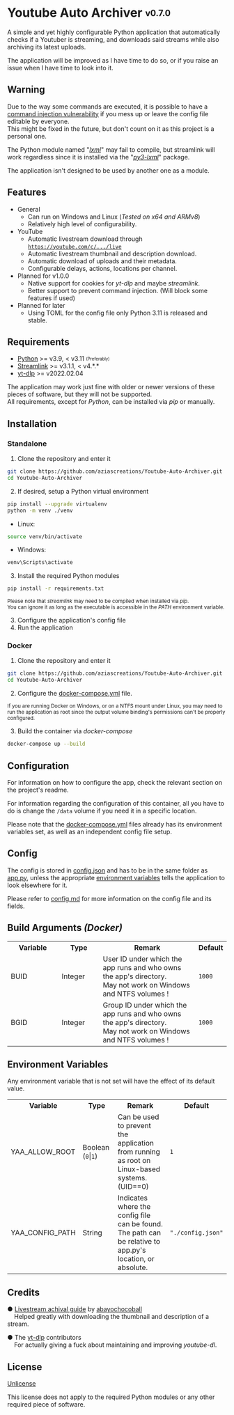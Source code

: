 # Youtube Auto Archiver <sub><sup>v0.7.0</sup></sub>
A simple and yet highly configurable Python application that automatically checks if a Youtuber is streaming,
and downloads said streams while also archiving its latest uploads.

The application will be improved as I have time to do so, or if you raise an issue when I have time to look into it.

## Warning
Due to the way some commands are executed, it is possible to have a
[command injection vulnerability](https://owasp.org/www-community/attacks/Command_Injection)
if you mess up or leave the config file editable by everyone.<br><!--This problem **can be mitigated** if you set up the appropriate [environment variables ](#environment-variables).-->
This might be fixed in the future, but don't count on it as this project is a personal one.

The Python module named "*[lxml](https://lxml.de/)*" may fail to compile, but streamlink will work regardless since 
it is installed via the "*[py3-lxml](https://pkgs.alpinelinux.org/packages?name=py3-lxml)*" package.

The application isn't designed to be used by another one as a module.

## Features
* General
  * Can run on Windows and Linux (*Tested on x64 and ARMv8*)
  * Relatively high level of configurability.
* YouTube
  * Automatic livestream download through <code>https://youtube.com/c/.../live</code>
  * Automatic livestream thumbnail and description download.
  * Automatic download of uploads and their metadata.
  * Configurable delays, actions, locations per channel.
* Planned for v1.0.0
  * Native support for cookies for *yt-dlp* and maybe *streamlink*.
  * Better support to prevent command injection.  (Will block some features if used)
* Planned for later
  * Using TOML for the config file only Python 3.11 is released and stable.

## Requirements
* [Python](https://www.python.org/) >= v3.9, < v3.11 <sub><sup>(Preferably)</sup></sub>
* [Streamlink](https://streamlink.github.io/) >= v3.1.1, < v4.\*.\*
* [yt-dlp](https://github.com/yt-dlp/yt-dlp) >= v2022.02.04

The application may work just fine with older or newer versions of these pieces of software, but they will not be supported.<br>
All requirements, except for *Python*, can be installed via *pip* or manually.

## Installation

### Standalone
1. Clone the repository and enter it
```bash
git clone https://github.com/aziascreations/Youtube-Auto-Archiver.git
cd Youtube-Auto-Archiver
```

2. If desired, setup a Python virtual environment
```bash
pip install --upgrade virtualenv
python -m venv ./venv
```
* Linux:
```bash
source venv/bin/activate
```
* Windows:
```bash
venv\Scripts\activate
```

3. Install the required Python modules
```bash
pip install -r requirements.txt
```
<sup>Please note that *streamlink* may need to be compiled when installed via *pip*.<br>
You can ignore it as long as the executable is accessible in the *PATH* environment variable.</sup>

3. Configure the application's config file
4. Run the application

### Docker
1. Clone the repository and enter it
```bash
git clone https://github.com/aziascreations/Youtube-Auto-Archiver.git
cd Youtube-Auto-Archiver
```

2. Configure the [docker-compose.yml](docker-compose.yml) file.

<sup>If you are running Docker on Windows, or on a NTFS mount under Linux, you may need to run the application as
root since the output volume binding's permissions can't be properly configured.</sup>

3. Build the container via *docker-compose*
```bash
docker-compose up --build
```

## Configuration
For information on how to configure the app, check the relevant section on the project's readme.

For information regarding the configuration of this container, all you have to do is change the `/data` volume if you need it in a specific location.

Please note that the [docker-compose.yml](docker/docker-compose.yml) files already has its environment variables set, as well as an independent config file setup.

## Config
The config is stored in [config.json](config.json) and has to be in the same folder as [app.py](app.py), unless the
appropriate [environment variables](#environment-variables) tells the application to look elsewhere for it.

Please refer to [config.md](config.md) for more information on the config file and its fields.

## Build Arguments *(Docker)*
<table>
    <tr>
        <th style="width:25%">Variable</th>
        <th style="width:20%">Type</th>
        <th style="width:50%">Remark</th>
        <th style="width:5%">Default</th>
    </tr>
    <tr>
        <td>BUID</td>
        <td>Integer</td>
        <td>User ID under which the app runs and who owns the app's directory.<br>May not work on Windows and NTFS volumes !</td>
        <td><code>1000</code></td>
    </tr>
    <tr>
        <td>BGID</td>
        <td>Integer</td>
        <td>Group ID under which the app runs and who owns the app's directory.<br>May not work on Windows and NTFS volumes !</td>
        <td><code>1000</code></td>
    </tr>
</table>

## Environment Variables
Any environment variable that is not set will have the effect of its default value.

<table>
    <tr>
        <th style="width:25%">Variable</th>
        <th style="width:20%">Type</th>
        <th style="width:50%">Remark</th>
        <th style="width:5%">Default</th>
    </tr>
    <tr>
        <td>YAA_ALLOW_ROOT</td>
        <td>Boolean (<code>0</code>|<code>1</code>)</td>
        <td>Can be used to prevent the application from running as root on Linux-based systems. (UID==0)</td>
        <td><code>1</code></td>
    </tr>
    <!--<tr>
        <td>YAA_ALLOW_RAW_PARAMETERS</td>
        <td>Boolean (<code>0</code>|<code>1</code>)</td>
        <td>Can be used to prevent the command injection attacks.</td>
        <td><code>1</code></td>
    </tr>-->
    <tr>
        <td>YAA_CONFIG_PATH</td>
        <td>String</td>
        <td>
            Indicates where the config file can be found.<br>
            The path can be relative to app.py's location, or absolute.
        </td>
        <td><code>"./config.json"</code></td>
    </tr>
</table>

## Credits
● [Livestream achival guide](https://github.com/abayochocoball/hollow_memories/blob/master/archiving_livestreams.md)
by [abayochocoball](https://github.com/abayochocoball) <br>
&nbsp;&nbsp;&nbsp;&nbsp;Helped greatly with downloading the thumbnail and description of a stream.

● The [yt-dlp](https://github.com/yt-dlp/yt-dlp) contributors<br>
&nbsp;&nbsp;&nbsp;&nbsp;For actually giving a fuck about maintaining and improving *youtube-dl*.

## License
[Unlicense](LICENSE)

This license does not apply to the required Python modules or any other required piece of software.
